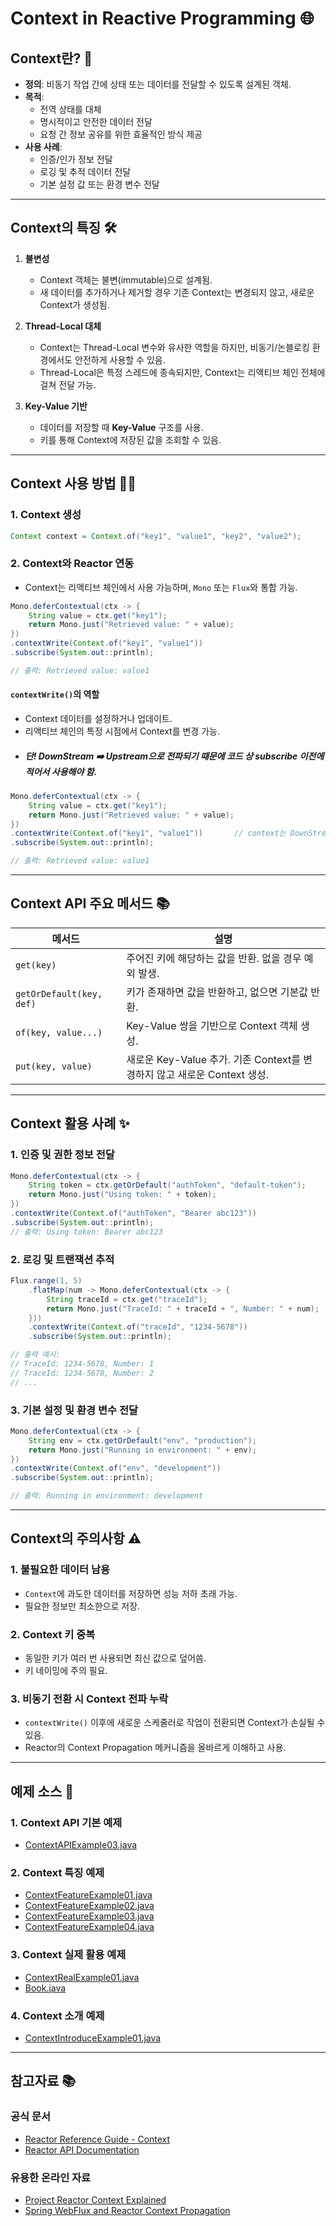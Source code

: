 # Context in Reactive Programming 🌐

## Context란? 🧩
- **정의**: 비동기 작업 간에 상태 또는 데이터를 전달할 수 있도록 설계된 객체.
- **목적**:
  - 전역 상태를 대체
  - 명시적이고 안전한 데이터 전달
  - 요청 간 정보 공유를 위한 효율적인 방식 제공
- **사용 사례**:
  - 인증/인가 정보 전달
  - 로깅 및 추적 데이터 전달
  - 기본 설정 값 또는 환경 변수 전달

---

## Context의 특징 🛠️
1. **불변성**
   - Context 객체는 불변(immutable)으로 설계됨.
   - 새 데이터를 추가하거나 제거할 경우 기존 Context는 변경되지 않고, 새로운 Context가 생성됨.

2. **Thread-Local 대체**
   - Context는 Thread-Local 변수와 유사한 역할을 하지만, 비동기/논블로킹 환경에서도 안전하게 사용할 수 있음.
   - Thread-Local은 특정 스레드에 종속되지만, Context는 리액티브 체인 전체에 걸쳐 전달 가능.

3. **Key-Value 기반**
   - 데이터를 저장할 때 **Key-Value** 구조를 사용.
   - 키를 통해 Context에 저장된 값을 조회할 수 있음.

---

## Context 사용 방법 🧑‍💻

### 1. Context 생성
```java
Context context = Context.of("key1", "value1", "key2", "value2");
```

### 2. Context와 Reactor 연동
- Context는 리액티브 체인에서 사용 가능하며, `Mono` 또는 `Flux`와 통합 가능.
```java
Mono.deferContextual(ctx -> {
    String value = ctx.get("key1");
    return Mono.just("Retrieved value: " + value);
})
.contextWrite(Context.of("key1", "value1"))
.subscribe(System.out::println);

// 출력: Retrieved value: value1
```

#### `contextWrite()`의 역할
- Context 데이터를 설정하거나 업데이트.
- 리액티브 체인의 특정 시점에서 Context를 변경 가능.
- ##### 단! DownStream ➡️ Upstream으로 전파되기 때문에 코드 상 subscribe 이전에 적어서 사용해야 함.
```java
Mono.deferContextual(ctx -> {
    String value = ctx.get("key1");
    return Mono.just("Retrieved value: " + value);
})
.contextWrite(Context.of("key1", "value1"))       // context는 DownStream ➡️ Upstream으로 전파됨.
.subscribe(System.out::println);

// 출력: Retrieved value: value1
```

---

## Context API 주요 메서드 📚

| 메서드                   | 설명                                                                 |
|--------------------------|----------------------------------------------------------------------|
| `get(key)`               | 주어진 키에 해당하는 값을 반환. 없을 경우 예외 발생.                 |
| `getOrDefault(key, def)` | 키가 존재하면 값을 반환하고, 없으면 기본값 반환.                     |
| `of(key, value...)`      | Key-Value 쌍을 기반으로 Context 객체 생성.                          |
| `put(key, value)`        | 새로운 Key-Value 추가. 기존 Context를 변경하지 않고 새로운 Context 생성. |

---

## Context 활용 사례 ✨

### 1. 인증 및 권한 정보 전달
```java
Mono.deferContextual(ctx -> {
    String token = ctx.getOrDefault("authToken", "default-token");
    return Mono.just("Using token: " + token);
})
.contextWrite(Context.of("authToken", "Bearer abc123"))
.subscribe(System.out::println);
// 출력: Using token: Bearer abc123
 ```

### 2. 로깅 및 트랜잭션 추적
```java
Flux.range(1, 5)
    .flatMap(num -> Mono.deferContextual(ctx -> {
        String traceId = ctx.get("traceId");
        return Mono.just("TraceId: " + traceId + ", Number: " + num);
    }))
    .contextWrite(Context.of("traceId", "1234-5678"))
    .subscribe(System.out::println);

// 출력 예시:
// TraceId: 1234-5678, Number: 1
// TraceId: 1234-5678, Number: 2
// ...
```

### 3. 기본 설정 및 환경 변수 전달
```java
Mono.deferContextual(ctx -> {
    String env = ctx.getOrDefault("env", "production");
    return Mono.just("Running in environment: " + env);
})
.contextWrite(Context.of("env", "development"))
.subscribe(System.out::println);

// 출력: Running in environment: development
```

---

## Context의 주의사항 ⚠️

### 1. 불필요한 데이터 남용
- `Context`에 과도한 데이터를 저장하면 성능 저하 초래 가능.
- 필요한 정보만 최소한으로 저장.

### 2. Context 키 중복
- 동일한 키가 여러 번 사용되면 최신 값으로 덮어씀.
- 키 네이밍에 주의 필요.

### 3. 비동기 전환 시 Context 전파 누락
- `contextWrite()` 이후에 새로운 스케줄러로 작업이 전환되면 Context가 손실될 수 있음.
- Reactor의 Context Propagation 메커니즘을 올바르게 이해하고 사용.

---

## 예제 소스 📝

### 1. Context API 기본 예제
- [ContextAPIExample03.java](../example_code/src/main/java/com/reactor/reactor_pracitce/context/ContextAPIExample03.java)

### 2. Context 특징 예제
- [ContextFeatureExample01.java](../example_code/src/main/java/com/reactor/reactor_pracitce/context/ContextFetureExample01.java)
- [ContextFeatureExample02.java](../example_code/src/main/java/com/reactor/reactor_pracitce/context/ContextFetureExample02.java)
- [ContextFeatureExample03.java](../example_code/src/main/java/com/reactor/reactor_pracitce/context/ContextFetureExample03.java)
- [ContextFeatureExample04.java](../example_code/src/main/java/com/reactor/reactor_pracitce/context/ContextFetureExample04.java)

### 3. Context 실제 활용 예제
- [ContextRealExample01.java](../example_code/src/main/java/com/reactor/reactor_pracitce/context/ContextRealExample01.java)
- [Book.java](../example_code/src/main/java/com/reactor/reactor_pracitce/context/vo/Book.java)

### 4. Context 소개 예제
- [ContextIntroduceExample01.java](../example_code/src/main/java/com/reactor/reactor_pracitce/context/ContextIntroduceExample01.java)

---

## 참고자료 📚

### 공식 문서
- [Reactor Reference Guide - Context](https://projectreactor.io/docs/core/release/reference/#context)
- [Reactor API Documentation](https://projectreactor.io/docs/core/release/api/)

### 유용한 온라인 자료
- [Project Reactor Context Explained](https://www.baeldung.com/reactor-context)
- [Spring WebFlux and Reactor Context Propagation](https://spring.io/blog/2020/08/31/reactor-context-and-spring-webflux)
